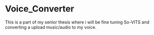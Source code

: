 # Voice_Converter
This is a part of my senior thesis where i will be fine tuning So-VITS and converting a upload music/audio to my voice.
